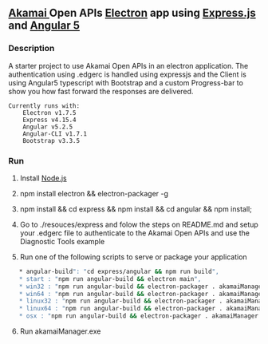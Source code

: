 ## [**A**kamai ](https://developer.akamai.com/api/) Open APIs [**E**lectron](https://electron.atom.io/) app using [**E**xpress.js](http://expressjs.com) and [**A**ngular 5](https://angular.io)

### Description
A starter project to use Akamai Open APIs in an electron application.
The authentication using .edgerc is handled using expressjs and the Client is using Angular5 typescript with Bootstrap and a custom Progress-bar to show you how fast forward the responses are delivered.

```plaintext
Currently runs with:
    Electron v1.7.5
    Express v4.15.4
    Angular v5.2.5
    Angular-CLI v1.7.1
    Bootstrap v3.3.5
```

### Run
1. Install [Node.js](https://nodejs.org)

2. npm install electron && electron-packager -g
3. npm install && cd express && npm install && cd angular && npm install;

4. Go to ./resouces/express and folow the steps on README.md and setup your .edgerc file to  authenticate to the Akamai Open APIs and use the Diagnostic Tools example
5. Run one of the following scripts to serve or package your application 
  
```bash
   * angular-build": "cd express/angular && npm run build",
   * start : "npm run angular-build && electron main",
   * win32 : "npm run angular-build && electron-packager . akamaiManager --platform=win32 --arch=ia32",
   * win64 : "npm run angular-build && electron-packager . akamaiManager --platform=win32 --arch=x64",
   * linux32 : "npm run angular-build && electron-packager . akamaiManager --platform=linux --arch=ia32",
   * linux64 : "npm run angular-build && electron-packager . akamaiManager --platform=linux --arch=x64",
   * osx : "npm run angular-build && electron-packager . akamaiManager --platform=darwin --arch=x64"
```

6. Run akamaiManager.exe
